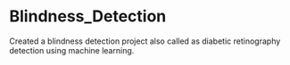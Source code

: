 # Blindness_Detection
Created a blindness detection project also called as diabetic retinography detection using machine learning.
